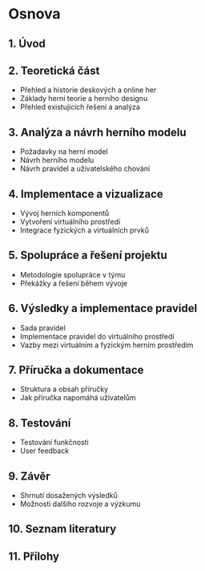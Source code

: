 # Osnova

## 1. Úvod

## 2. Teoretická část
- Přehled a historie deskových a online her
- Základy herní teorie a herního designu
- Přehled existujících řešení a analýza

## 3. Analýza a návrh herního modelu
- Požadavky na herní model
- Návrh herního modelu
- Návrh pravidel a uživatelského chování

## 4. Implementace a vizualizace
- Vývoj herních komponentů 
- Vytvoření virtuálního prostředí
- Integrace fyzických a virtuálních prvků

## 5. Spolupráce a řešení projektu
- Metodologie spolupráce v týmu
- Překážky a řešení během vývoje

## 6. Výsledky a implementace pravidel
- Sada pravidel
- Implementace pravidel do virtuálního prostředí
- Vazby mezi virtuálním a fyzickým herním prostředím

## 7. Příručka a dokumentace
- Struktura a obsah příručky
- Jak příručka napomáhá uživatelům

## 8. Testování
- Testování funkčnosti
- User feedback

## 9. Závěr
- Shrnutí dosažených výsledků
- Možnosti dalšího rozvoje a výzkumu

## 10. Seznam literatury

## 11. Přílohy
